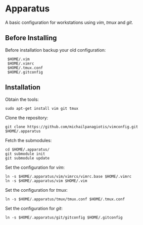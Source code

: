 Apparatus
=========

A basic configuration for workstations using *vim*, *tmux* and *git*.

Before Installing
-----------------
Before installation backup your old configuration:

     $HOME/.vim
     $HOME/.vimrc
     $HOME/.tmux.conf
     $HOME/.gitconfig

Installation
------------

Obtain the tools:

    sudo apt-get install vim git tmux

Clone the repository:

    git clone https://github.com/michailpanagiotis/vimconfig.git $HOME/.apparatus


Fetch the submodules:

    cd $HOME/.apparatus/
    git submodule init
    git submodule update

Set the configuration for *vim*:

    ln -s $HOME/.apparatus/vim/vimrcs/vimrc.base $HOME/.vimrc
    ln -s $HOME/.apparatus/vim $HOME/.vim

Set the configuration for *tmux*:

    ln -s $HOME/.apparatus/tmux/tmux.conf $HOME/.tmux.conf

Set the configuration for *git*:

    ln -s $HOME/.apparatus/git/gitconfig $HOME/.gitconfig
